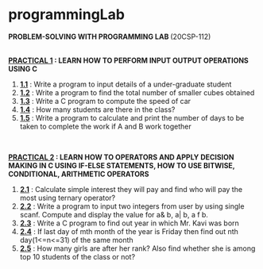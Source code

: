 # programmingLab

<b> PROBLEM-SOLVING WITH PROGRAMMING LAB </b> (20CSP-112) <br> <br>

<b><a href = "https://github.com/aaryarajoju/cu-c/tree/main/PRACTICAL%201">PRACTICAL 1</a> : LEARN HOW TO PERFORM INPUT OUTPUT OPERATIONS USING C</b><br>
<ol>
  <li><a href = "https://github.com/aaryarajoju/cu-c/blob/main/PRACTICAL%201/practical_1.1.c"><b>1.1</b></a> : Write a program to input details of a under-graduate student <br>
  <li><a href = "https://github.com/aaryarajoju/cu-c/blob/main/PRACTICAL%201/practical_1.2.c"><b>1.2</b></a> : Write a program to find the total number of smaller cubes obtained <br>
  <li><a href = "https://github.com/aaryarajoju/cu-c/blob/main/PRACTICAL%201/practical_1.3.c"><b>1.3</b></a> : Write a C program to compute the speed of car <br>
  <li><a href = "https://github.com/aaryarajoju/cu-c/blob/main/PRACTICAL%201/practical_1.4.c"><b>1.4</b></a> : How many students are there in the class? <br>
  <li><a href = ""><b>1.5</b></a> : Write a program to calculate and print the number of days to be taken to complete the work if A and B work together<br>
</ol>

<br>
  
<b><a href = "https://github.com/aaryarajoju/cu-c/tree/main/PRACTICAL%202">PRACTICAL 2</a> : LEARN HOW TO OPERATORS AND APPLY DECISION MAKING IN C USING IF-ELSE STATEMENTS, HOW TO USE BITWISE, CONDITIONAL, ARITHMETIC OPERATORS</b><br>
<ol>
  <li><a href = ""><b>2.1</b></a> : Calculate simple interest they will pay and find who will pay the most using ternary operator? <br>
  <li><a href = ""><b>2.2</b></a> : Write a program to input two integers from user by using single scanf. Compute and display the value for a& b, a| b, a f b. <br>
  <li><a href = ""><b>2.3</b></a> : Write a C program to find out year in which Mr. Kavi was born <br>
  <li><a href = "https://github.com/aaryarajoju/cu-c/blob/main/PRACTICAL%202/practical_2.4.c"><b>2.4</b></a> : If last day of mth month of the year is Friday then find out nth day(1<=n<=31) of the same month <br>
  <li><a href = ""><b>2.5</b></a> : How many girls are after her rank? Also find whether she is among top 10 students of the class or not?<br>
</ol>
